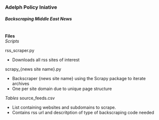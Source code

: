 ### Adelph Policy Iniative
##### Backscraping Middle East News

<br>**Files**<br>
*Scripts*

rss_scraper.py
- Downloads all rss sites of interest

scrapy_{news site name}.py
- Backscraper {news site name} using the Scrapy package to iterate archives
- One per site domain due to unique page structure

*Tables*
source_feeds.csv
- List containing websites and subdomains to scrape.
- Contains rss url and descritption of type of backscraping code needed
